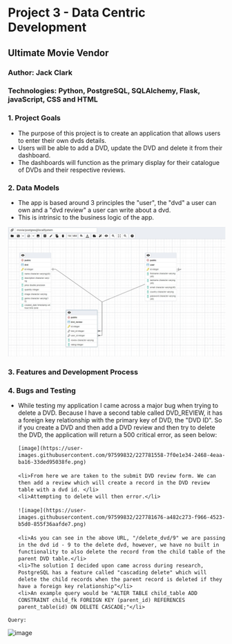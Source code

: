 <h1>Project 3 - Data Centric Development</h1>

<h2>Ultimate Movie Vendor</h2>

<h3>Author: Jack Clark</h3>

<h3>Technologies: Python, PostgreSQL, SQLAlchemy, Flask, javaScript, CSS and HTML</h3>

<h3>1. Project Goals</h3>
<ul>
<li>The purpose of this project is to create an application that allows users to enter their own dvds details.</li>
<li>Users will be able to add a DVD, update the DVD and delete it from their dashboard.</li>
<li>The dashboards will function as the primary display for their catalogue of DVDs and their respective reviews.</li>
</ul>


<h3>2. Data Models</h3>
<ul>
    <li>The app is based around 3 principles the "user", the "dvd" a user can own and a "dvd review" a user can write about a dvd.</li>
    <li>This is intrinsic to the business logic of the app.</li>
</ul>
<img src="static/images/ERD diagram of tables.jpg">



<h3>3. Features and Development Process</h3>

<h3>4. Bugs and Testing</h3>
<ul>
        <li>While testing my application I came across a major bug when trying to delete a DVD. Because I have a second table called DVD_REVIEW, it has a foreign key                  relationship with the primary key of DVD, the "DVD ID". So if you create a DVD and then add a DVD review and then try to delete the DVD, the application                 will return a 500 critical error, as seen below: </li>
        
    [image](https://user-images.githubusercontent.com/97599832/227781558-7f0e1e34-2468-4eaa-ba16-33ded95038fe.png)
    
    <li>From here we are taken to the submit DVD review form. We can then add a review which will create a record in the DVD review table with a dvd id. </li>
    <li>Attempting to delete will then error.</li>
    
    ![image](https://user-images.githubusercontent.com/97599832/227781676-a482c273-f966-4523-b5d0-855f36aafde7.png)
    
    <li>As you can see in the above URL, "/delete_dvd/9" we are passing in the dvd id - 9 to the delete dvd, however, we have no built in functionality to also delete the record from the child table of the parent DVD table.</li>
    <li>The solution I decided upon came across during research, PostgreSQL has a feature called "cascading delete" which will delete the child records when the parent record is deleted if they have a foreign key relationship"</li>
    <li>An example query would be "ALTER TABLE child_table ADD CONSTRAINT child_fk FOREIGN KEY (parent_id) REFERENCES parent_table(id) ON DELETE CASCADE;"</li>



</ul>

    Query:
   ![image](https://user-images.githubusercontent.com/97599832/227782249-084ee5ce-761f-4f04-8174-d244941c3293.png)
